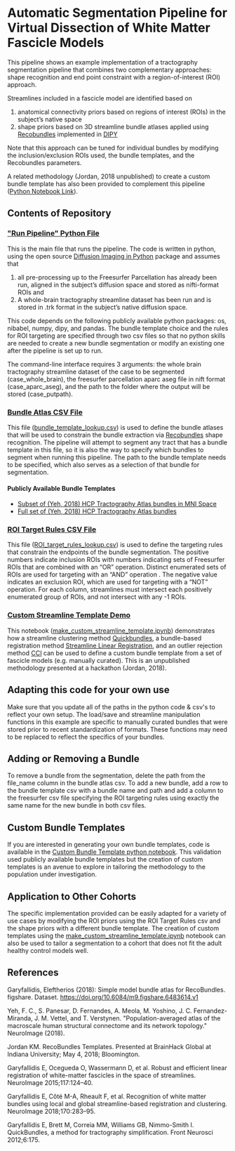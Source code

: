 # Automatic Segmentation Pipeline for Virtual Dissection of White Matter Fascicle Models

This pipeline shows an example implementation of a tractography segmentation pipeline that combines two complementary approaches: shape recognition and end point constraint with a region-of-interest (ROI) approach.

Streamlines included in a fascicle model are identified based on
1. anatomical connectivity priors based on regions of interest (ROIs) in the subject’s native space
2. shape priors based on 3D streamline bundle atlases applied using [Recobundles](https://pubmed.ncbi.nlm.nih.gov/28712994/) implemented in [DIPY](https://dipy.org)

Note that this approach can be tuned for individual bundles by modifying the inclusion/exclusion ROIs used, the bundle templates, and the Recobundles parameters.

A related methodology (Jordan, 2018 unpublished) to create a custom bundle template has also been provided to complement this pipeline ([Python Notebook Link](make_custom_streamline_template.ipynb)).

## Contents of Repository

### ["Run Pipeline" Python File](command_line_apply_pipeline_example.py)

This is the main file that runs the pipeline. The code is written in python, using the open source [Diffusion Imaging in Python](https://dipy.org/) package and assumes that
1.  all pre-processing up to the Freesurfer Parcellation has already been run, aligned in the subject’s diffusion space and stored as nifti-format ROIs and
2. A whole-brain tractography streamline dataset has been run and is stored in .trk format in the subject’s native diffusion space.

This code depends on the following publicly available python packages: os, nibabel, numpy, dipy, and pandas. The bundle template choice and the rules for ROI targeting are specified through two csv files so that no python skills are needed to create a new bundle segmentation or modify an existing one after the pipeline is set up to run.

The command-line interface requires 3 arguments: the whole brain tractography streamline dataset of the case to be segmented (case_whole_brain), the freesurfer parcellation aparc aseg file in nift format (case_aparc_aseg), and the path to the folder where the output will be stored (case_putpath).

### [Bundle Atlas CSV File](bundle_template_lookup.csv)
This file ([bundle_template_lookup.csv](bundle_template_lookup.csv)) is used to define the bundle atlases that will be used to constrain the bundle extraction via [Recobundles](https://pubmed.ncbi.nlm.nih.gov/28712994/) shape recognition. The pipeline will attempt to segment any tract that has a bundle template in this file, so it is also the way to specify which bundles to segment when running this pipeline. The path to the bundle template needs to be specified, which also serves as a selection of that bundle for segmentation.

#### Publicly Available Bundle Templates
- [Subset of (Yeh, 2018) HCP Tractography Atlas bundles in MNI Space](https://figshare.com/articles/Simple_model_bundle_atlas_for_RecoBundles/6483614)
- [Full set of (Yeh, 2018) HCP Tractography Atlas bundles](http://brain.labsolver.org/diffusion-mri-templates/tractography)

### [ROI Target Rules CSV File](ROI_target_rules_lookup.csv)
This file ([ROI_target_rules_lookup.csv](ROI_target_rules_lookup.csv)) is used to define the targeting rules that constrain the endpoints of the bundle segmentation. The positive numbers indicate inclusion ROIs with numbers indicating sets of Freesurfer ROIs that are combined with an “OR” operation. Distinct enumerated sets of ROIs are used for targeting with an “AND” operation . The negative value indicates an exclusion ROI, which are used for targeting with a “NOT” operation. For each column, streamlines must intersect each positively enumerated group of ROIs, and not intersect with any -1 ROIs.  


### [Custom Streamline Template Demo](make_custom_streamline_template.ipynb)
This notebook ([make_custom_streamline_template.ipynb](make_custom_streamline_template.ipynb)) demonstrates how a streamline clustering method [Quickbundles](https://www.ncbi.nlm.nih.gov/pmc/articles/PMC3518823/), a bundle-based registration method [Streamline Linear Registration](https://www.sciencedirect.com/science/article/abs/pii/S1053811915003961), and an outlier rejection method [CCI](https://pubmed.ncbi.nlm.nih.gov/28940825/) can be used to define a custom bundle template from a set of fascicle models (e.g. manually curated). This is an unpublished methodology presented at a hackathon (Jordan, 2018).

## Adapting this code for your own use
Make sure that you update all of the paths in the python code & csv's to reflect your own setup. The load/save and streamline manipulation functions in this example are specific to manually curated bundles that were stored prior to recent standardization of formats. These functions may need to be replaced to reflect the specifics of your bundles.

## Adding or Removing a Bundle
To remove a bundle from the segmentation, delete the path from the file_name column in the bundle atlas csv. To add a new bundle, add a row to the bundle template csv with a bundle name and path and add a column to the freesurfer csv file specifying the ROI targeting rules using exactly the same name for the new bundle in both csv files.

## Custom Bundle Templates
If you are interested in generating your own bundle templates, code is available in the [Custom Bundle Template python notebook](make_custom_streamline_template.ipynb). This validation used publicly available bundle templates but the creation of custom templates is an avenue to explore in tailoring the methodology to the population under investigation.

## Application to Other Cohorts
The specific implementation provided can be easily adapted for a variety of use cases by modifying the ROI priors using the ROI Target Rules csv and the shape priors with a different bundle template. The creation of custom templates using the [make_custom_streamline_template.ipynb](make_custom_streamline_template.ipynb) notebook can also be used to tailor a segmentation to a cohort that does not fit the adult healthy control models well.

## References

Garyfallidis, Eleftherios (2018): Simple model bundle atlas for RecoBundles. figshare. Dataset. https://doi.org/10.6084/m9.figshare.6483614.v1

Yeh, F. C., S. Panesar, D. Fernandes, A. Meola, M. Yoshino, J. C. Fernandez-Miranda, J. M. Vettel, and T. Verstynen. "Population-averaged atlas of the macroscale human structural connectome and its network topology." NeuroImage (2018).

Jordan KM. RecoBundles Templates. Presented at BrainHack Global at Indiana University; May 4, 2018; Bloomington.

Garyfallidis E, Ocegueda O, Wassermann D, et al. Robust and efficient linear registration of white-matter fascicles in the space of streamlines. NeuroImage 2015;117:124–40.

Garyfallidis E, Côté M-A, Rheault F, et al. Recognition of white matter bundles using local and global streamline-based registration and clustering. NeuroImage 2018;170:283–95.

Garyfallidis E, Brett M, Correia MM, Williams GB, Nimmo-Smith I. QuickBundles, a method for tractography simplification. Front Neurosci 2012;6:175.
